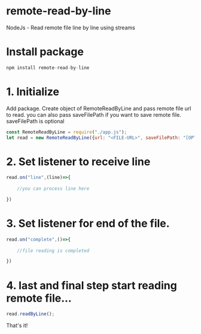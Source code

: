 # remote-read-by-line
NodeJs - Read remote file line by line using streams

# Install package

```js
npm install remote-read-by-line
```

# 1. Initialize
Add package. Create object of RemoteReadByLine and pass remote file url to read. you can also pass saveFilePath if you want to save remote file. saveFilePath is optional
```js
const RemoteReadByLine = require("./app.js");
let read = new RemoteReadByLine({url: "<FILE-URL>", saveFilePath: "[OPTIONAL]"});
```

# 2. Set listener to receive line 
```js
read.on("line",(line)=>{
    
    //you can process line here

})
```

# 3. Set listener for end of the file.
```js
read.on("complete",()=>{
   
    //file reading is completed

})
```

# 4. last and final step start reading remote file...
```js
read.readByLine();
```

That's it!